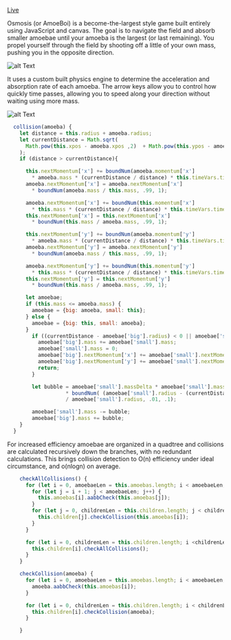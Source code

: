 [Live](https://1stepremoved.github.io/Osmosis/)

Osmosis (or AmoeBoi) is a become-the-largest style game built entirely using JavaScript and canvas. The goal is to navigate the field and absorb smaller amoebae until your amoeba is the largest (or last remaining). You propel yourself through the field by shooting off a little of your own mass, pushing you in the opposite direction.

![alt Text](https://media.giphy.com/media/3o6nUPNvklX5yHynao/giphy.gif)

It uses a custom built physics engine to determine the acceleration and absorption rate of each amoeba. The arrow keys allow you to control how quickly time passes, allowing you to speed along your direction without waiting using more mass.

![alt Text](https://media.giphy.com/media/xT1R9BU6yng1H8RxAc/giphy.gif)

```javascript
  collision(amoeba) {
    let distance = this.radius + amoeba.radius;
    let currentDistance = Math.sqrt(
      Math.pow(this.xpos - amoeba.xpos ,2)  + Math.pow(this.ypos - amoeba.ypos ,2)
    );
    if (distance > currentDistance){

      this.nextMomentum['x'] += boundNum(amoeba.momentum['x']
        * amoeba.mass * (currentDistance / distance) * this.timeVars.timeCoefficient, -50, 50);
      amoeba.nextMomentum['x'] = amoeba.nextMomentum['x']
        * boundNum(amoeba.mass / this.mass, .99, 1);

      amoeba.nextMomentum['x'] += boundNum(this.momentum['x']
        * this.mass * (currentDistance / distance) * this.timeVars.timeCoefficient, -50, 50);
      this.nextMomentum['x'] = this.nextMomentum['x']
        * boundNum(this.mass / amoeba.mass, .99, 1);

      this.nextMomentum['y'] += boundNum(amoeba.momentum['y']
        * amoeba.mass * (currentDistance / distance) * this.timeVars.timeCoefficient, -50, 50);
      amoeba.nextMomentum['y'] = amoeba.nextMomentum['y']
        * boundNum(amoeba.mass / this.mass, .99, 1);

      amoeba.nextMomentum['y'] += boundNum(this.momentum['y']
        * this.mass * (currentDistance / distance) * this.timeVars.timeCoefficient, -50, 50);
      this.nextMomentum['y'] = this.nextMomentum['y']
        * boundNum(this.mass / amoeba.mass, .99, 1);

      let amoebae;
      if (this.mass <= amoeba.mass) {
        amoebae = {big: amoeba, small: this};
      } else {
        amoebae = {big: this, small: amoeba};
      }
        if ((currentDistance - amoebae['big'].radius) < 0 || amoebae['small'].mass < 100) {
          amoebae['big'].mass += amoebae['small'].mass;
          amoebae['small'].mass = 0;
          amoebae['big'].nextMomentum['x'] += amoebae['small'].nextMomentum['x'];
          amoebae['big'].nextMomentum['y'] += amoebae['small'].nextMomentum['y'];
          return;
        }

        let bubble = amoebae['small'].massDelta * amoebae['small'].mass
                   * boundNum( (amoebae['small'].radius - (currentDistance - amoebae['big'].radius))
                   / amoebae['small'].radius, .01, .1);

        amoebae['small'].mass -= bubble;
        amoebae['big'].mass += bubble;
    }
  }
```

For increased efficiency amoebae are organized in a quadtree and collisions are calculated recursively down the branches, with no redundant calculations. This brings collision detection to O(n) efficiency under ideal circumstance, and o(nlogn) on average.

```javascript
    checkAllCollisions() {
      for (let i = 0, amoebaeLen = this.amoebas.length; i < amoebaeLen; i++) {
        for (let j = i + 1; j < amoebaeLen; j++) {
          this.amoebas[i].aabbCheck(this.amoebas[j]);
        }
        for (let j = 0, childrenLen = this.children.length; j < childrenLen; j++) {
          this.children[j].checkCollision(this.amoebas[i]);
        }
      }

      for (let i = 0, childrenLen = this.children.length; i <childrenLen; i++) {
        this.children[i].checkAllCollisions();
      }
    }

    checkCollision(amoeba) {
      for (let i = 0, amoebaeLen = this.amoebas.length; i < amoebaeLen; i++) {
        amoeba.aabbCheck(this.amoebas[i]);
      }

      for (let i = 0, childrenLen = this.children.length; i < childrenLen; i++) {
        this.children[i].checkCollision(amoeba);
      }

    }
```
